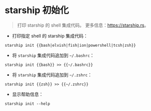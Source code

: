 # starship 初始化

> 打印 starship 的 shell 集成代码。
> 更多信息：<https://starship.rs>。

- 打印指定 shell 的 starship 集成代码：

`starship init {{bash|elvish|fish|ion|powershell|tcsh|zsh}}`

- 将 `starship` 集成代码追加到 `~/.bashrc`：

`starship init {{bash}} >> {{~/.bashrc}}`

- 将 `starship` 集成代码追加到 `~/.zshrc`：

`starship init {{zsh}} >> {{~/.zshrc}}`

- 显示帮助信息：

`starship init --help`